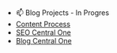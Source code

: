 - 📫 Blog Projects - In Progres
- [Content Process](https://github.com/declan-sonico1/Blog-Content-Processes)
- [SEO Central One](https://github.com/declan-sonico1/SEO-Central-One)
- [Blog Central One](https://github.com/declan-sonico1/Blog-Central-One)
